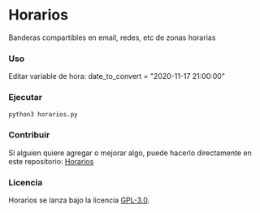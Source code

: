# Horarios

Banderas compartibles en email, redes, etc de zonas horarias

### Uso

Editar variable de hora:
date_to_convert = "2020-11-17 21:00:00"

### Ejecutar

```bash
python3 horarios.py
```

### Contribuir

Si alguien quiere agregar o mejorar algo, puede hacerlo directamente en este repositorio: [Horarios](https://github.com/freddier/Horarios/)

### Licencia

Horarios se lanza bajo la licencia [GPL-3.0](https://opensource.org/licenses/GPL-3.0).
